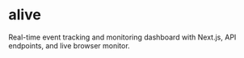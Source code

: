 # alive
Real-time event tracking and monitoring dashboard with Next.js, API endpoints, and live browser monitor.
